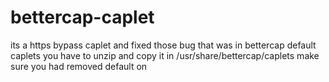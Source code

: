 # bettercap-caplet
its a https bypass caplet and fixed those bug that was in bettercap default caplets
you have to unzip and copy it in /usr/share/bettercap/caplets make sure you had removed default on

